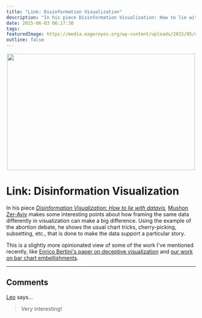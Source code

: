 ```yaml
---
title: "Link: Disinformation Visualization"
description: "In his piece Disinformation Visualization: How to lie with datavis, Mushon Zer-Aviv makes some interesting points about how framing the same data differently in visualization can make a big difference. Using the example of the abortion debate, he shows the usual chart tricks, cherry-picking, subsetting, etc., that is done to make the data support a particular story."
date: 2015-06-03 06:17:30
tags: 
featuredImage: https://media.eagereyes.org/wp-content/uploads/2015/05/disinformation-teaser.jpg
outline: false
---
```


<p align="center"><img src="https://media.eagereyes.org/wp-content/uploads/2015/05/disinformation-teaser.jpg" width="500" height="309" /></p>

# Link: Disinformation Visualization

In his piece <em><a href="https://visualisingadvocacy.org/blog/disinformation-visualization-how-lie-datavis">Disinformation Visualization: How to lie with datavis</a>,</em> <a href="http://mushon.com/">Mushon Zer-Aviv</a> makes some interesting points about how framing the same data differently in visualization can make a big difference. Using the example of the abortion debate, he shows the usual chart tricks, cherry-picking, subsetting, etc., that is done to make the data support a particular story.

This is a slightly more opinionated view of some of the work I've mentioned recently, like <a href="http://fellinlovewithdata.com/research/deceptive-visualizations">Enrico Bertini's paper on deceptive visualization</a> and <a href="/blog/2015/evaluation-of-the-impact-of-visual-embellishments-in-bar-charts">our work on bar chart embellishments</a>.


<PostedBy />


<aside class="comments">

---
## Comments

<a href="http://www.leo#" rel="nofollow noopener" target="_blank">Leo</a> says…
>	Very interesting!

</aside>

